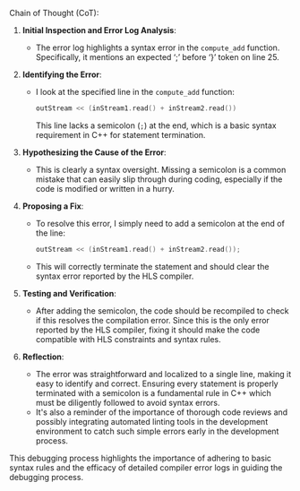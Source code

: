 Chain of Thought (CoT):

1. **Initial Inspection and Error Log Analysis**:
    - The error log highlights a syntax error in the `compute_add` function. Specifically, it mentions an expected ‘;’ before ‘}’ token on line 25.

2. **Identifying the Error**:
    - I look at the specified line in the `compute_add` function:
      ```cpp
      outStream << (inStream1.read() + inStream2.read())
      ```
      This line lacks a semicolon (`;`) at the end, which is a basic syntax requirement in C++ for statement termination.

3. **Hypothesizing the Cause of the Error**:
    - This is clearly a syntax oversight. Missing a semicolon is a common mistake that can easily slip through during coding, especially if the code is modified or written in a hurry.

4. **Proposing a Fix**:
    - To resolve this error, I simply need to add a semicolon at the end of the line:
      ```cpp
      outStream << (inStream1.read() + inStream2.read());
      ```
    - This will correctly terminate the statement and should clear the syntax error reported by the HLS compiler.

5. **Testing and Verification**:
    - After adding the semicolon, the code should be recompiled to check if this resolves the compilation error. Since this is the only error reported by the HLS compiler, fixing it should make the code compatible with HLS constraints and syntax rules.

6. **Reflection**:
    - The error was straightforward and localized to a single line, making it easy to identify and correct. Ensuring every statement is properly terminated with a semicolon is a fundamental rule in C++ which must be diligently followed to avoid syntax errors.
    - It's also a reminder of the importance of thorough code reviews and possibly integrating automated linting tools in the development environment to catch such simple errors early in the development process.

This debugging process highlights the importance of adhering to basic syntax rules and the efficacy of detailed compiler error logs in guiding the debugging process.
